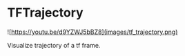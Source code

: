 # TFTrajectory
![https://youtu.be/d9YZWJ5bBZ8](images/tf_trajectory.png)

Visualize trajectory of a tf frame.
